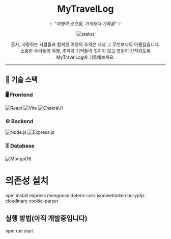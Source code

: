 <div align="center">

# **MyTravelLog**  
✨ _"여행의 순간들, 기억보다 기록을"_ ✨  

![status](https://img.shields.io/badge/STATUS-🚧_개발중-red?style=for-the-badge)

혼자, 사랑하는 사람들과 함께한 여행의 추억은 세상 그 무엇보다도 아름답습니다. </br>
소중한 우리들의 여행, 추억과 기억들이 잊히지 않고 영원히 간직되도록 </br>
MyTravelLog에 기록해보세요. 

</div>

---

## 🚀 기술 스택

### 🖥️ Frontend
![React](https://img.shields.io/badge/React-61DAFB?style=for-the-badge&logo=react&logoColor=white)
![Vite](https://img.shields.io/badge/Vite-646CFF?style=for-the-badge&logo=vite&logoColor=white)
![ChakraUI](https://img.shields.io/badge/Chakra%20UI-319795?style=for-the-badge&logo=chakraui&logoColor=white)

### ⚙️ Backend
![Node.js](https://img.shields.io/badge/Node.js-339933?style=for-the-badge&logo=node.js&logoColor=white)
![Express.js](https://img.shields.io/badge/Express.js-000000?style=for-the-badge&logo=express&logoColor=white)

### 🗄️ Database
![MongoDB](https://img.shields.io/badge/MongoDB-47A248?style=for-the-badge&logo=mongodb&logoColor=white)


# 의존성 설치
npm install express mongoose dotenv cors jsonwebtoken bcryptjs cloudinary cookie-parser

##  실행 방법(아직 개발중입니다)
npm run start


